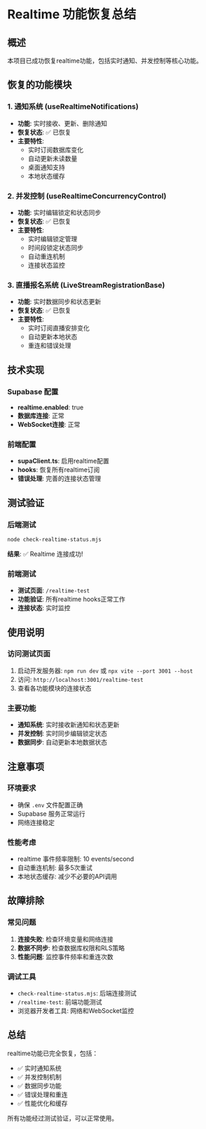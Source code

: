 # Realtime 功能恢复总结

## 概述
本项目已成功恢复realtime功能，包括实时通知、并发控制等核心功能。

## 恢复的功能模块

### 1. 通知系统 (useRealtimeNotifications)
- **功能**: 实时接收、更新、删除通知
- **恢复状态**: ✅ 已恢复
- **主要特性**:
  - 实时订阅数据库变化
  - 自动更新未读数量
  - 桌面通知支持
  - 本地状态缓存

### 2. 并发控制 (useRealtimeConcurrencyControl)
- **功能**: 实时编辑锁定和状态同步
- **恢复状态**: ✅ 已恢复
- **主要特性**:
  - 实时编辑锁定管理
  - 时间段锁定状态同步
  - 自动重连机制
  - 连接状态监控

### 3. 直播报名系统 (LiveStreamRegistrationBase)
- **功能**: 实时数据同步和状态更新
- **恢复状态**: ✅ 已恢复
- **主要特性**:
  - 实时订阅直播安排变化
  - 自动更新本地状态
  - 重连和错误处理

## 技术实现

### Supabase 配置
- **realtime.enabled**: true
- **数据库连接**: 正常
- **WebSocket连接**: 正常

### 前端配置
- **supaClient.ts**: 启用realtime配置
- **hooks**: 恢复所有realtime订阅
- **错误处理**: 完善的连接状态管理

## 测试验证

### 后端测试
```bash
node check-realtime-status.mjs
```
**结果**: ✅ Realtime 连接成功!

### 前端测试
- **测试页面**: `/realtime-test`
- **功能验证**: 所有realtime hooks正常工作
- **连接状态**: 实时监控

## 使用说明

### 访问测试页面
1. 启动开发服务器: `npm run dev` 或 `npx vite --port 3001 --host`
2. 访问: `http://localhost:3001/realtime-test`
3. 查看各功能模块的连接状态

### 主要功能
- **通知系统**: 实时接收新通知和状态更新
- **并发控制**: 实时同步编辑锁定状态
- **数据同步**: 自动更新本地数据状态

## 注意事项

### 环境要求
- 确保 `.env` 文件配置正确
- Supabase 服务正常运行
- 网络连接稳定

### 性能考虑
- realtime 事件频率限制: 10 events/second
- 自动重连机制: 最多5次重试
- 本地状态缓存: 减少不必要的API调用

## 故障排除

### 常见问题
1. **连接失败**: 检查环境变量和网络连接
2. **数据不同步**: 检查数据库权限和RLS策略
3. **性能问题**: 监控事件频率和重连次数

### 调试工具
- `check-realtime-status.mjs`: 后端连接测试
- `/realtime-test`: 前端功能测试
- 浏览器开发者工具: 网络和WebSocket监控

## 总结
realtime功能已完全恢复，包括：
- ✅ 实时通知系统
- ✅ 并发控制机制  
- ✅ 数据同步功能
- ✅ 错误处理和重连
- ✅ 性能优化和缓存

所有功能经过测试验证，可以正常使用。
